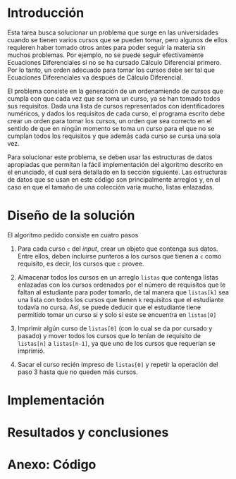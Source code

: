 # Introducción

Esta tarea busca solucionar un problema que surge en las universidades cuando se tienen varios cursos que se pueden tomar, pero algunos de ellos requieren haber tomado otros antes para poder seguir la materia sin muchos problemas.
Por ejemplo, no se puede seguir efectivamente Ecuaciones Diferenciales si no se ha cursado Cálculo Diferencial primero. Por lo tanto, un orden adecuado para tomar los cursos debe ser tal que Ecuaciones Diferenciales va después de Cálculo Diferencial.

El problema consiste en la generación de un ordenamiendo de cursos que cumpla con que cada vez que se toma un curso, ya se han tomado todos sus requisitos.
Dada una lista de cursos representados con identificadores numéricos, y dados los requisitos de cada curso, el programa escrito debe crear un orden para tomar los cursos, un orden que sea correcto en el sentido de que
en ningún momento se toma un curso para el que no se cumplan todos los requisitos y que además cada curso se cursa una sola vez.

Para solucionar este problema, se deben usar las estructuras de datos apropiadas que permitan la fácil implementación del algoritmo descrito en el enunciado, el cual será detallado en la sección siguiente.
Las estructuras de datos que se usan en este código son principalmente arreglos y, en el caso en que el tamaño de una colección varía mucho, listas enlazadas.

# Diseño de la solución

El algoritmo pedido consiste en cuatro pasos

1. Para cada curso `c` del _input_, crear un objeto que contenga sus datos. Entre ellos, deben incluirse punteros a los cursos que tienen a `c` como requisito, es decir, los cursos que `c` provee.

2. Almacenar todos los cursos en un arreglo `listas` que contenga listas enlazadas con los cursos ordenados por el número de requisitos que le faltan al estudiante para poder tomarlo, de tal manera que `listas[k]` sea una lista con todos los cursos que tienen `k` requisitos que el estudiante todavía no cursa. Así, se puede deducir que el estudiante tiene permitido tomar un curso si y solo si este se encuentra en `listas[0]`

3. Imprimir algún curso de `listas[0]` (con lo cual se da por cursado y pasado) y mover todos los cursos que lo tenían de requisito de `listas[n]` a `listas[n-1]`, ya que uno de los cursos que requerían se imprimió.

4. Sacar el curso recién impreso de `listas[0]` y repetir la operación del paso 3 hasta que no queden más cursos.

# Implementación

# Resultados y conclusiones

# Anexo: Código